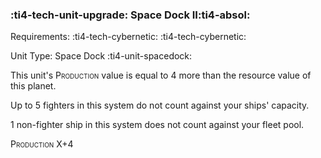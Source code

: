 ### :ti4-tech-unit-upgrade: **Space Dock II**:ti4-absol:

Requirements: :ti4-tech-cybernetic: :ti4-tech-cybernetic:

Unit Type: Space Dock :ti4-unit-spacedock:

This unit's <span style="font-variant:small-caps;">Production</span> value is equal to 4 more than the resource value of this planet.

Up to 5 fighters in this system do not count against your ships' capacity.

1 non-fighter ship in this system does not count against your fleet pool.

<span style="font-variant:small-caps;">Production</span> X+4
